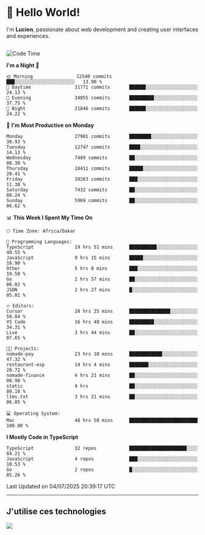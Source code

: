 # 👋 Hello World!

I'm **Lucien**, passionate about web development and creating user interfaces and experiences.

##

<!--START_SECTION:waka-->
![Code Time](http://img.shields.io/badge/Code%20Time-3%2C323%20hrs%205%20mins-blue)

**I'm a Night 🦉** 

```text
🌞 Morning                12540 commits       ███░░░░░░░░░░░░░░░░░░░░░░   13.90 % 
🌆 Daytime                21771 commits       ██████░░░░░░░░░░░░░░░░░░░   24.13 % 
🌃 Evening                34055 commits       █████████░░░░░░░░░░░░░░░░   37.75 % 
🌙 Night                  21846 commits       ██████░░░░░░░░░░░░░░░░░░░   24.22 % 
```
📅 **I'm Most Productive on Monday** 

```text
Monday                   27901 commits       ████████░░░░░░░░░░░░░░░░░   30.93 % 
Tuesday                  12747 commits       ████░░░░░░░░░░░░░░░░░░░░░   14.13 % 
Wednesday                7489 commits        ██░░░░░░░░░░░░░░░░░░░░░░░   08.30 % 
Thursday                 18411 commits       █████░░░░░░░░░░░░░░░░░░░░   20.41 % 
Friday                   10263 commits       ███░░░░░░░░░░░░░░░░░░░░░░   11.38 % 
Saturday                 7432 commits        ██░░░░░░░░░░░░░░░░░░░░░░░   08.24 % 
Sunday                   5969 commits        ██░░░░░░░░░░░░░░░░░░░░░░░   06.62 % 
```


📊 **This Week I Spent My Time On** 

```text
🕑︎ Time Zone: Africa/Dakar

💬 Programming Languages: 
TypeScript               19 hrs 51 mins      ██████████░░░░░░░░░░░░░░░   40.55 % 
JavaScript               9 hrs 15 mins       █████░░░░░░░░░░░░░░░░░░░░   18.90 % 
Other                    5 hrs 8 mins        ███░░░░░░░░░░░░░░░░░░░░░░   10.50 % 
Go                       2 hrs 57 mins       ██░░░░░░░░░░░░░░░░░░░░░░░   06.02 % 
JSON                     2 hrs 27 mins       █░░░░░░░░░░░░░░░░░░░░░░░░   05.01 % 

🔥 Editors: 
Cursor                   28 hrs 25 mins      ███████████████░░░░░░░░░░   58.04 % 
VS Code                  16 hrs 48 mins      █████████░░░░░░░░░░░░░░░░   34.31 % 
Live                     3 hrs 44 mins       ██░░░░░░░░░░░░░░░░░░░░░░░   07.65 % 

🐱‍💻 Projects: 
nomade-pay               23 hrs 10 mins      ████████████░░░░░░░░░░░░░   47.32 % 
restaurant-esp           14 hrs 4 mins       ███████░░░░░░░░░░░░░░░░░░   28.72 % 
nomade-finance           4 hrs 21 mins       ██░░░░░░░░░░░░░░░░░░░░░░░   08.90 % 
static                   4 hrs               ██░░░░░░░░░░░░░░░░░░░░░░░   08.18 % 
llms.txt                 3 hrs 21 mins       ██░░░░░░░░░░░░░░░░░░░░░░░   06.85 % 

💻 Operating System: 
Mac                      48 hrs 58 mins      █████████████████████████   100.00 % 
```

**I Mostly Code in TypeScript** 

```text
TypeScript               32 repos            █████████████████████░░░░   84.21 % 
JavaScript               4 repos             ███░░░░░░░░░░░░░░░░░░░░░░   10.53 % 
Go                       2 repos             █░░░░░░░░░░░░░░░░░░░░░░░░   05.26 % 
```




 Last Updated on 04/07/2025 20:39:17 UTC
<!--END_SECTION:waka-->
---

## J'utilise ces technologies

<p align="left">
  <a href="https://skillicons.dev">
    <img src="https://skillicons.dev/icons?i=ts,js,go,ruby,css,scss,tailwind,react,vite,nextjs,docker,figma,ableton" />
  </a>
</p>

